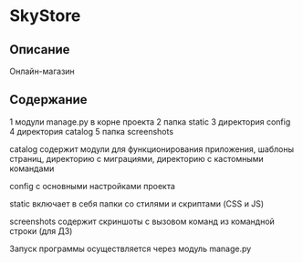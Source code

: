 # SkyStore

## Описание

Онлайн-магазин

## Содержание

1 модули manage.py в корне проекта
2 папка static
3 директория config
4 директория catalog
5 папка screenshots

catalog содержит модули для функционирования приложения, шаблоны страниц, директорию с миграциями, директорию с кастомными командами

config с основными настройками проекта

static включает в себя папки со стилями и скриптами (CSS и JS)

screenshots содержит скриншоты с вызовом команд из командной строки (для ДЗ)

Запуск программы осуществляется через модуль manage.py
